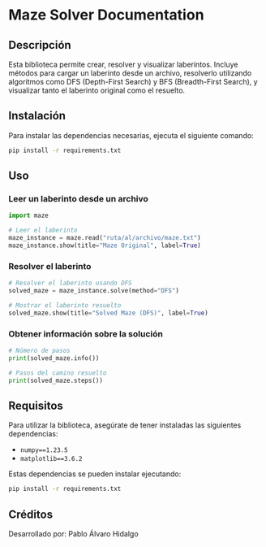 
# Maze Solver Documentation

## Descripción

Esta biblioteca permite crear, resolver y visualizar laberintos. Incluye métodos para cargar un laberinto desde un archivo, resolverlo utilizando algoritmos como DFS (Depth-First Search) y BFS (Breadth-First Search), y visualizar tanto el laberinto original como el resuelto.

## Instalación

Para instalar las dependencias necesarias, ejecuta el siguiente comando:

```bash
pip install -r requirements.txt
```

## Uso

### Leer un laberinto desde un archivo

```python
import maze

# Leer el laberinto
maze_instance = maze.read("ruta/al/archivo/maze.txt")
maze_instance.show(title="Maze Original", label=True)
```

### Resolver el laberinto

```python
# Resolver el laberinto usando DFS
solved_maze = maze_instance.solve(method="DFS")

# Mostrar el laberinto resuelto
solved_maze.show(title="Solved Maze (DFS)", label=True)
```

### Obtener información sobre la solución

```python
# Número de pasos
print(solved_maze.info())

# Pasos del camino resuelto
print(solved_maze.steps())
```

## Requisitos

Para utilizar la biblioteca, asegúrate de tener instaladas las siguientes dependencias:

- `numpy==1.23.5`
- `matplotlib==3.6.2`

Estas dependencias se pueden instalar ejecutando:

```bash
pip install -r requirements.txt
```

## Créditos

Desarrollado por: Pablo Álvaro Hidalgo
